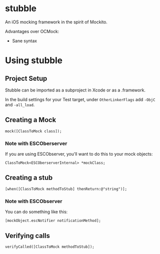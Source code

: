 stubble
=======

An iOS mocking framework in the spirit of Mockito.

Advantages over OCMock:

* Sane syntax

Using stubble
=======

Project Setup
-------
Stubble can be imported as a subproject in Xcode or as a .framework.

In the build settings for your Test target, under `OtherLinkerFlags` add `-ObjC` and `-all_load`.

Creating a Mock
------

    mock([ClassToMock class]);

### Note with ESCOberserver
If you are using ESCObserver, you'll want to do this to your mock objects:

    ClassToMock<ESCOberserverInternal> *mockClass;

Creating a stub
------

    [when([ClassToMock methodToStub] thenReturn:@"string")];

### Note with ESCObserver
You can do something like this:

    [mockObject.escNotifier notificationMethod];

Verifying calls
------

    verifyCalled([ClassToMock methodToStub]);